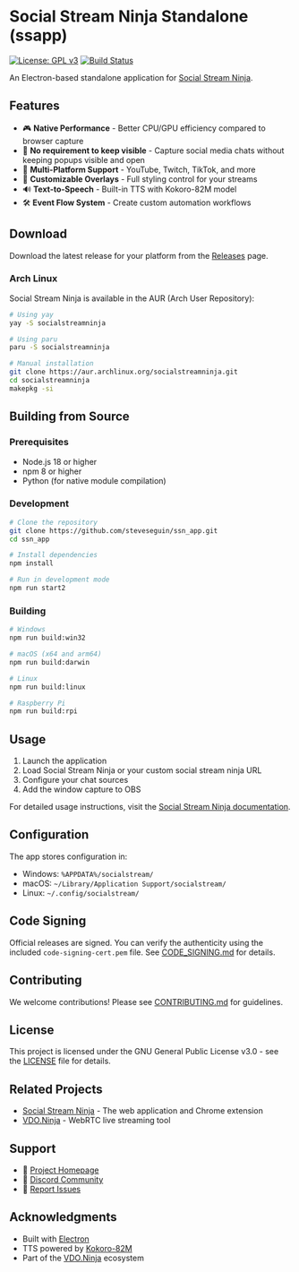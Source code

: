 # Social Stream Ninja Standalone (ssapp)

[![License: GPL v3](https://img.shields.io/badge/License-GPLv3-blue.svg)](https://www.gnu.org/licenses/gpl-3.0)
[![Build Status](https://github.com/steveseguin/ssn_app/workflows/Build%20SS%20App%20for%20Linux/badge.svg)](https://github.com/steveseguin/ssn_app/actions)

An Electron-based standalone application for [Social Stream Ninja](https://github.com/steveseguin/social_stream).

## Features

- 🎮 **Native Performance** - Better CPU/GPU efficiency compared to browser capture
- 🔌 **No requirement to keep visible** - Capture social media chats without keeping popups visible and open
- 💬 **Multi-Platform Support** - YouTube, Twitch, TikTok, and more
- 🎨 **Customizable Overlays** - Full styling control for your streams
- 🔊 **Text-to-Speech** - Built-in TTS with Kokoro-82M model
- 🛠️ **Event Flow System** - Create custom automation workflows

## Download

Download the latest release for your platform from the [Releases](https://github.com/steveseguin/ssn_app/releases) page.

### Arch Linux

Social Stream Ninja is available in the AUR (Arch User Repository):

```bash
# Using yay
yay -S socialstreamninja

# Using paru
paru -S socialstreamninja

# Manual installation
git clone https://aur.archlinux.org/socialstreamninja.git
cd socialstreamninja
makepkg -si
```

## Building from Source

### Prerequisites

- Node.js 18 or higher
- npm 8 or higher
- Python (for native module compilation)

### Development

```bash
# Clone the repository
git clone https://github.com/steveseguin/ssn_app.git
cd ssn_app

# Install dependencies
npm install

# Run in development mode
npm run start2
```

### Building

```bash
# Windows
npm run build:win32

# macOS (x64 and arm64)
npm run build:darwin

# Linux
npm run build:linux

# Raspberry Pi
npm run build:rpi
```

## Usage

1. Launch the application
2. Load Social Stream Ninja or your custom social stream ninja URL
3. Configure your chat sources
4. Add the window capture to OBS

For detailed usage instructions, visit the [Social Stream Ninja documentation](https://socialstream.ninja/manual).

## Configuration

The app stores configuration in:
- Windows: `%APPDATA%/socialstream/`
- macOS: `~/Library/Application Support/socialstream/`
- Linux: `~/.config/socialstream/`

## Code Signing

Official releases are signed. You can verify the authenticity using the included `code-signing-cert.pem` file. See [CODE_SIGNING.md](CODE_SIGNING.md) for details.

## Contributing

We welcome contributions! Please see [CONTRIBUTING.md](CONTRIBUTING.md) for guidelines.

## License

This project is licensed under the GNU General Public License v3.0 - see the [LICENSE](LICENSE) file for details.

## Related Projects

- [Social Stream Ninja](https://github.com/steveseguin/social_stream) - The web application and Chrome extension
- [VDO.Ninja](https://github.com/steveseguin/vdo.ninja) - WebRTC live streaming tool

## Support

- 📖 [Project Homepage](https://socialstream.ninja)
- 💬 [Discord Community](https://discord.socialstream.ninja)
- 🐛 [Report Issues](https://github.com/steveseguin/ssn_app/issues)

## Acknowledgments

- Built with [Electron](https://www.electronjs.org/)
- TTS powered by [Kokoro-82M](https://huggingface.co/hexgrad/Kokoro-82M)
- Part of the [VDO.Ninja](https://vdo.ninja) ecosystem